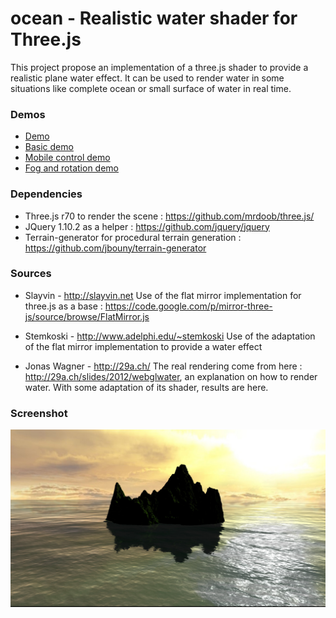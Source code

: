 ocean - Realistic water shader for Three.js
=====

This project propose an implementation of a three.js shader to provide a realistic plane water effect.
It can be used to render water in some situations like complete ocean or small surface of water in real time.

### Demos

* [Demo](https://jbouny.github.io/ocean/demo/)
* [Basic demo](https://jbouny.github.io/ocean/demo_basic/)
* [Mobile control demo](https://jbouny.github.io/ocean/demo_mobile/)
* [Fog and rotation demo](https://jbouny.github.io/ocean/demo_test/)

### Dependencies

- Three.js r70 to render the scene : https://github.com/mrdoob/three.js/
- JQuery 1.10.2 as a helper : https://github.com/jquery/jquery
- Terrain-generator for procedural terrain generation : https://github.com/jbouny/terrain-generator

### Sources

- Slayvin - http://slayvin.net
Use of the flat mirror implementation for three.js as a base : https://code.google.com/p/mirror-three-js/source/browse/FlatMirror.js

- Stemkoski - http://www.adelphi.edu/~stemkoski
Use of the adaptation of the flat mirror implementation to provide a water effect

- Jonas Wagner - http://29a.ch/
The real rendering come from here : http://29a.ch/slides/2012/webglwater, an explanation on how to render water. With some adaptation of its shader, results are here.

### Screenshot

![Alt text](/screenshots/ocean1.jpg "Example of a water rendering with an ocean")
